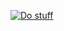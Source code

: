 [![Do stuff](https://github.com/stephanroslen/aoc2022/actions/workflows/build.yml/badge.svg)](https://github.com/stephanroslen/aoc2022/actions/workflows/build.yml)
